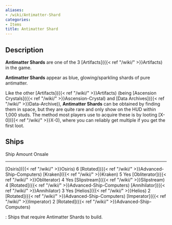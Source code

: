 ```yaml
---
aliases:
- /wiki/Antimatter-Shard
categories:
- Items
title: Antimatter Shard
---
```


## Description

**Antimatter Shards** are one of the 3 [Artifacts]({{< ref "/wiki/" >}}Artifacts) in the game.

**Antimatter Shards** appear as blue, glowing/sparkling shards of pure antimatter.

Like the other [Artifacts]({{< ref "/wiki/" >}}Artifacts) (being [Ascension Crystals]({{< ref "/wiki/" >}}Ascension-Crystal) and [Data Archives]({{< ref "/wiki/" >}}Data-Archive)), **Antimatter Shards** can be obtained by finding them in space, but they are quite rare and only show on the HUD within 1,000 studs. The method most players use to acquire these is by looting [X-0]({{< ref "/wiki/" >}}X-0), where you can reliably get multiple if you get the first loot.

## Ships

Ship Amount Onsale

---

[Osiris]({{< ref "/wiki/" >}}Osiris) 6 [Rotated]({{< ref "/wiki/" >}}Advanced-Ship-Computers) [Kraken]({{< ref "/wiki/" >}}Kraken) 5 Yes [Obliterator]({{< ref "/wiki/" >}}Obliterator) 4 Yes [Slipstream]({{< ref "/wiki/" >}}Slipstream) 4 [Rotated]({{< ref "/wiki/" >}}Advanced-Ship-Computers) [Annihilator]({{< ref "/wiki/" >}}Annihilator) 3 Yes [Helios]({{< ref "/wiki/" >}}Helios) 2 [Rotated]({{< ref "/wiki/" >}}Advanced-Ship-Computers) [Imperator]({{< ref "/wiki/" >}}Imperator) 2 [Rotated]({{< ref "/wiki/" >}}Advanced-Ship-Computers)

: Ships that require Antimatter Shards to build.